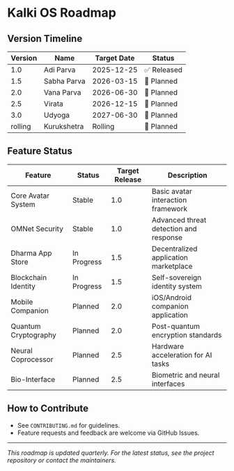 # Kalki OS Roadmap

## Version Timeline
| Version | Name         | Target Date   | Status      |
|---------|--------------|--------------|-------------|
| 1.0     | Adi Parva    | 2025-12-25   | ✅ Released |
| 1.5     | Sabha Parva  | 2026-03-15   | 🔄 Planned  |
| 2.0     | Vana Parva   | 2026-06-30   | 🔄 Planned  |
| 2.5     | Virata       | 2026-12-15   | 🔄 Planned  |
| 3.0     | Udyoga       | 2027-06-30   | 🔄 Planned  |
| rolling | Kurukshetra  | Rolling      | 🔄 Planned  |

## Feature Status
| Feature                    | Status        | Target Release | Description                                  |
|----------------------------|--------------|----------------|----------------------------------------------|
| Core Avatar System         | Stable       | 1.0            | Basic avatar interaction framework           |
| OMNet Security             | Stable       | 1.0            | Advanced threat detection and response       |
| Dharma App Store           | In Progress  | 1.5            | Decentralized application marketplace        |
| Blockchain Identity        | In Progress  | 1.5            | Self-sovereign identity system               |
| Mobile Companion           | Planned      | 2.0            | iOS/Android companion application            |
| Quantum Cryptography       | Planned      | 2.0            | Post-quantum encryption standards            |
| Neural Coprocessor         | Planned      | 2.5            | Hardware acceleration for AI tasks           |
| Bio-Interface              | Planned      | 2.5            | Biometric and neural interfaces              |

## How to Contribute
- See `CONTRIBUTING.md` for guidelines.
- Feature requests and feedback are welcome via GitHub Issues.

---

*This roadmap is updated quarterly. For the latest status, see the project repository or contact the maintainers.* 